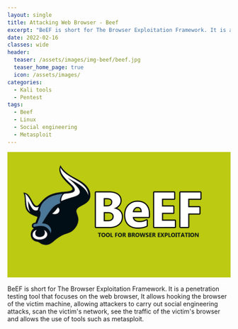 ```yaml
---
layout: single
title: Attacking Web Browser - Beef
excerpt: "BeEF is short for The Browser Exploitation Framework. It is a penetration testing tool that focuses on the web browser, It allows hooking the browser of the victim machine, allowing attackers to carry out social engineering attacks, scan the victim's network, see the traffic of the victim's browser and allows the use of tools such as metasploit."
date: 2022-02-16
classes: wide
header:
  teaser: /assets/images/img-beef/beef.jpg
  teaser_home_page: true
  icon: /assets/images/
categories:
  - Kali tools
  - Pentest
tags:
  - Beef
  - Linux
  - Social engineering
  - Metasploit
---
```


<p align = "center">
<img src = "/assets/images/img-beef/beef.jpg">
</p>

BeEF is short for The Browser Exploitation Framework. It is a penetration testing tool that focuses on the web browser, It allows hooking the browser of the victim machine, allowing attackers to carry out social engineering attacks, scan the victim's network, see the traffic of the victim's browser and allows the use of tools such as metasploit.
